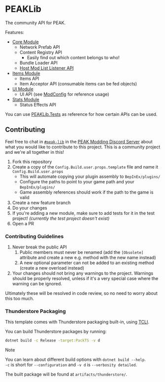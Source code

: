 # PEAKLib

The community API for PEAK.

Features:

- [Core Module](/src/PEAKLib.Core/Assets/README.md)
  - Network Prefab API
  - Content Registry API
    - Easily find out which content belongs to who!
  - Bundle Loader API
  - [Host Mod List Listener API](./src/PEAKLib.Core/Networking.cs)
- [Items Module](/src/PEAKLib.Items/Assets/README.md)
  - Items API
  - Item Acceptor API (consumable items can be fed objects)
- [UI Module](/src/PEAKLib.UI/Assets/README.md)
  - UI API (see [ModConfig](/src/PEAKLib.ModConfig/Assets/README.md) for reference usage)
- [Stats Module](/src/PeakLib.Stats/Assets/README.md)
  - Status Effects API

You can use [PEAKLib.Tests](./tests/PEAKLib.Tests/Assets/README.md) as reference for how certain APIs can be used.

## Contributing

Feel free to chat in [`#peak-lib`](<https://discord.com/channels/1363179626435707082/1387320203746082866>) in the [PEAK Modding Discord Server](<https://discord.gg/SAw86z24rB>) about what you would like to contribute to this project. This is a community project and we're all together in this!

1. Fork this repository
2. Create a copy of the `Config.Build.user.props.template` file and name it `Config.Build.user.props`
   - This will automate copying your plugin assembly to `BepInEx/plugins/`
   - Configure the paths to point to your game path and your `BepInEx/plugins/`
   - Game assembly references should work if the path to the game is valid
3. Create a new feature branch
4. Do your changes
5. If you're adding a new module, make sure to add tests for it in the test project! *(currently the test project doesn't exist)*
6. Open a PR

### Contributing Guidelines

1. Never break the public API
   1. Public members must never be renamed (add the `[Obsolete]` attribute and create a new e.g. method with the new name instead)
   2. A new optional parameter can not be added to an existing method (create a new overload instead)
2. Your changes should not bring any warnings to the project. Warnings should be properly resolved, unless if it's a very special case where the warning can be ignored.

Ultimately these will be resolved in code review, so no need to worry about this too much.

### Thunderstore Packaging

This template comes with Thunderstore packaging built-in, using [TCLI](<https://github.com/thunderstore-io/thunderstore-cli>).

You can build Thunderstore packages by running:

```sh
dotnet build -c Release -target:PackTS -v d
```

> [!NOTE]  
> You can learn about different build options with `dotnet build --help`.  
> `-c` is short for `--configuration` and `-v d` is `--verbosity detailed`.

The built package will be found at `artifacts/thunderstore/`.
